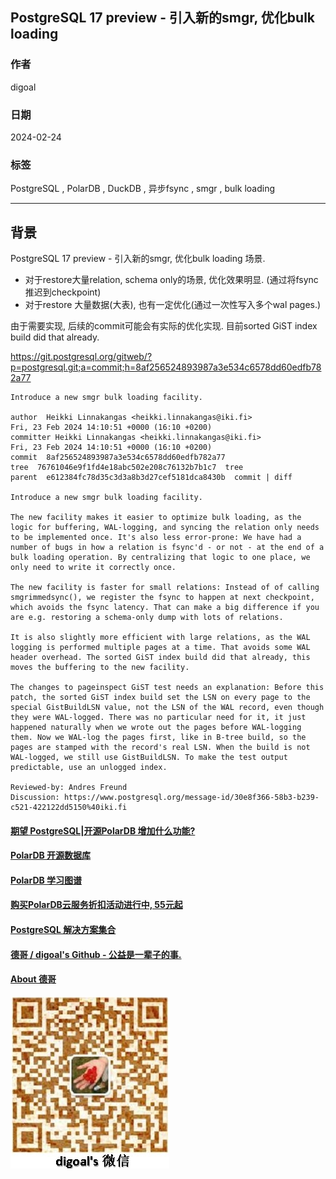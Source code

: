 ## PostgreSQL 17 preview - 引入新的smgr, 优化bulk loading       
                                                                
### 作者                                                                
digoal                                                                
                                                                
### 日期                                                                
2024-02-24                                                         
                                                                
### 标签                                                                
PostgreSQL , PolarDB , DuckDB , 异步fsync , smgr , bulk loading                    
                                                                
----                                                                
                                                                
## 背景   
PostgreSQL 17 preview - 引入新的smgr, 优化bulk loading 场景.  
- 对于restore大量relation, schema only的场景, 优化效果明显. (通过将fsync推迟到checkpoint)    
- 对于restore 大量数据(大表), 也有一定优化(通过一次性写入多个wal pages.)    
  
由于需要实现, 后续的commit可能会有实际的优化实现. 目前sorted GiST index build did that already.     
  
https://git.postgresql.org/gitweb/?p=postgresql.git;a=commit;h=8af256524893987a3e534c6578dd60edfb782a77  
```  
Introduce a new smgr bulk loading facility.  
  
author  Heikki Linnakangas <heikki.linnakangas@iki.fi>    
Fri, 23 Feb 2024 14:10:51 +0000 (16:10 +0200)  
committer Heikki Linnakangas <heikki.linnakangas@iki.fi>    
Fri, 23 Feb 2024 14:10:51 +0000 (16:10 +0200)  
commit  8af256524893987a3e534c6578dd60edfb782a77  
tree  76761046e9f1fd4e18abc502e208c76132b7b1c7  tree  
parent  e612384fc78d35c3d3a8b3d27cef5181dca8430b  commit | diff  
  
Introduce a new smgr bulk loading facility.  
  
The new facility makes it easier to optimize bulk loading, as the  
logic for buffering, WAL-logging, and syncing the relation only needs  
to be implemented once. It's also less error-prone: We have had a  
number of bugs in how a relation is fsync'd - or not - at the end of a  
bulk loading operation. By centralizing that logic to one place, we  
only need to write it correctly once.  
  
The new facility is faster for small relations: Instead of of calling  
smgrimmedsync(), we register the fsync to happen at next checkpoint,  
which avoids the fsync latency. That can make a big difference if you  
are e.g. restoring a schema-only dump with lots of relations.  
  
It is also slightly more efficient with large relations, as the WAL  
logging is performed multiple pages at a time. That avoids some WAL  
header overhead. The sorted GiST index build did that already, this  
moves the buffering to the new facility.  
  
The changes to pageinspect GiST test needs an explanation: Before this  
patch, the sorted GiST index build set the LSN on every page to the  
special GistBuildLSN value, not the LSN of the WAL record, even though  
they were WAL-logged. There was no particular need for it, it just  
happened naturally when we wrote out the pages before WAL-logging  
them. Now we WAL-log the pages first, like in B-tree build, so the  
pages are stamped with the record's real LSN. When the build is not  
WAL-logged, we still use GistBuildLSN. To make the test output  
predictable, use an unlogged index.  
  
Reviewed-by: Andres Freund  
Discussion: https://www.postgresql.org/message-id/30e8f366-58b3-b239-c521-422122dd5150%40iki.fi  
```  
  
  
#### [期望 PostgreSQL|开源PolarDB 增加什么功能?](https://github.com/digoal/blog/issues/76 "269ac3d1c492e938c0191101c7238216")
  
  
#### [PolarDB 开源数据库](https://openpolardb.com/home "57258f76c37864c6e6d23383d05714ea")
  
  
#### [PolarDB 学习图谱](https://www.aliyun.com/database/openpolardb/activity "8642f60e04ed0c814bf9cb9677976bd4")
  
  
#### [购买PolarDB云服务折扣活动进行中, 55元起](https://www.aliyun.com/activity/new/polardb-yunparter?userCode=bsb3t4al "e0495c413bedacabb75ff1e880be465a")
  
  
#### [PostgreSQL 解决方案集合](../201706/20170601_02.md "40cff096e9ed7122c512b35d8561d9c8")
  
  
#### [德哥 / digoal's Github - 公益是一辈子的事.](https://github.com/digoal/blog/blob/master/README.md "22709685feb7cab07d30f30387f0a9ae")
  
  
#### [About 德哥](https://github.com/digoal/blog/blob/master/me/readme.md "a37735981e7704886ffd590565582dd0")
  
  
![digoal's wechat](../pic/digoal_weixin.jpg "f7ad92eeba24523fd47a6e1a0e691b59")
  
